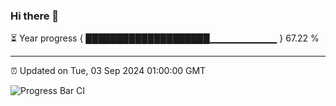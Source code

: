 ### Hi there 👋

⏳ Year progress { ████████████████████▁▁▁▁▁▁▁▁▁▁ } 67.22 %

---

⏰ Updated on Tue, 03 Sep 2024 01:00:00 GMT

![Progress Bar CI](https://github.com/liununu/liununu/workflows/Progress%20Bar%20CI/badge.svg)
